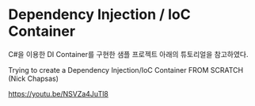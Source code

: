 # Dependency Injection / IoC Container

C#을 이용한 DI Container를 구현한 샘플 프로젝트
아래의 튜토리얼을 참고하였다.

Trying to create a Dependency Injection/IoC Container FROM SCRATCH (Nick Chapsas)

https://youtu.be/NSVZa4JuTl8